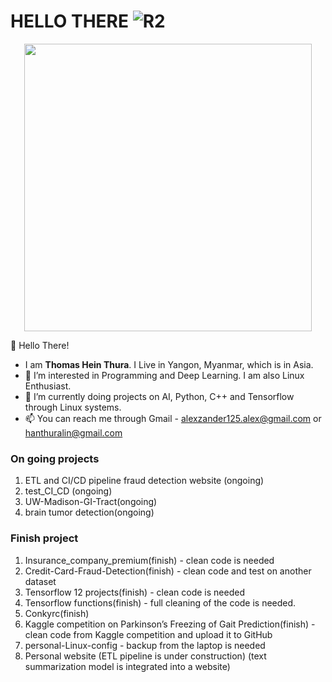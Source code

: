 # HELLO THERE ![R2](https://emojis.slackmojis.com/emojis/images/1450319458/132/r2d2.png)
<p align="center">
 <img width="460" height="460" src="https://i.pinimg.com/originals/9d/a2/71/9da27155e8c22d0726d9ed35252e8316.png"
</p>
 
 
  👋 Hello There!
 - I am **Thomas Hein Thura**. I Live in Yangon, Myanmar, which is in Asia. 
 - 👀 I’m interested in Programming and Deep Learning. I am also Linux Enthusiast.
 - 🌱 I’m currently doing projects on AI, Python, C++ and Tensorflow through Linux systems.  
 - 📫 You can reach me through Gmail - alexzander125.alex@gmail.com or hanthuralin@gmail.com


### On going projects
1. ETL and CI/CD pipeline fraud detection website (ongoing)
2. test_CI_CD (ongoing)
3. UW-Madison-GI-Tract(ongoing)
4. brain tumor detection(ongoing)

### Finish project
1. Insurance_company_premium(finish)    - clean code is needed
2. Credit-Card-Fraud-Detection(finish)  - clean code and test on another dataset
3. Tensorflow 12 projects(finish)       - clean code is needed 
4. Tensorflow functions(finish)         - full cleaning of the code is needed. 
5. Conkyrc(finish)
6. Kaggle competition on Parkinson’s Freezing of Gait Prediction(finish)
                                        - clean code from Kaggle competition and upload it to GitHub
8. personal-Linux-config                - backup from the laptop is needed 
9. Personal website (ETL pipeline is under construction) (text summarization model is integrated into a website)

<!---
ThomasHeinThura/ThomasHeinThura is a ✨ special ✨ repository because its `README.md` (this file) appears on your GitHub profile.
You can click the Preview link to take a look at your changes.
--->
